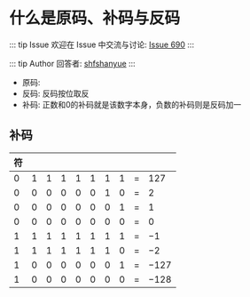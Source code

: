 # 什么是原码、补码与反码



::: tip Issue 
 欢迎在 Issue 中交流与讨论: [Issue 690](https://github.com/shfshanyue/Daily-Question/issues/690) 
:::

::: tip Author 
回答者: [shfshanyue](https://github.com/shfshanyue) 
:::

+ 原码:
+ 反码: 反码按位取反
+ 补码: 正数和0的补码就是该数字本身，负数的补码则是反码加一
## 补码

| 符 |   |   |   |   |   |   |   |   |      |
|-----|---|---|---|---|---|---|---|---|------|
| 0   | 1 | 1 | 1 | 1 | 1 | 1 | 1 | = | 127  |
| 0   | 0 | 0 | 0 | 0 | 0 | 1 | 0 | = | 2    |
| 0   | 0 | 0 | 0 | 0 | 0 | 0 | 1 | = | 1    |
| 0   | 0 | 0 | 0 | 0 | 0 | 0 | 0 | = | 0    |
| 1   | 1 | 1 | 1 | 1 | 1 | 1 | 1 | = | −1   |
| 1   | 1 | 1 | 1 | 1 | 1 | 1 | 0 | = | −2   |
| 1   | 0 | 0 | 0 | 0 | 0 | 0 | 1 | = | −127 |
| 1   | 0 | 0 | 0 | 0 | 0 | 0 | 0 | = | −128 |
